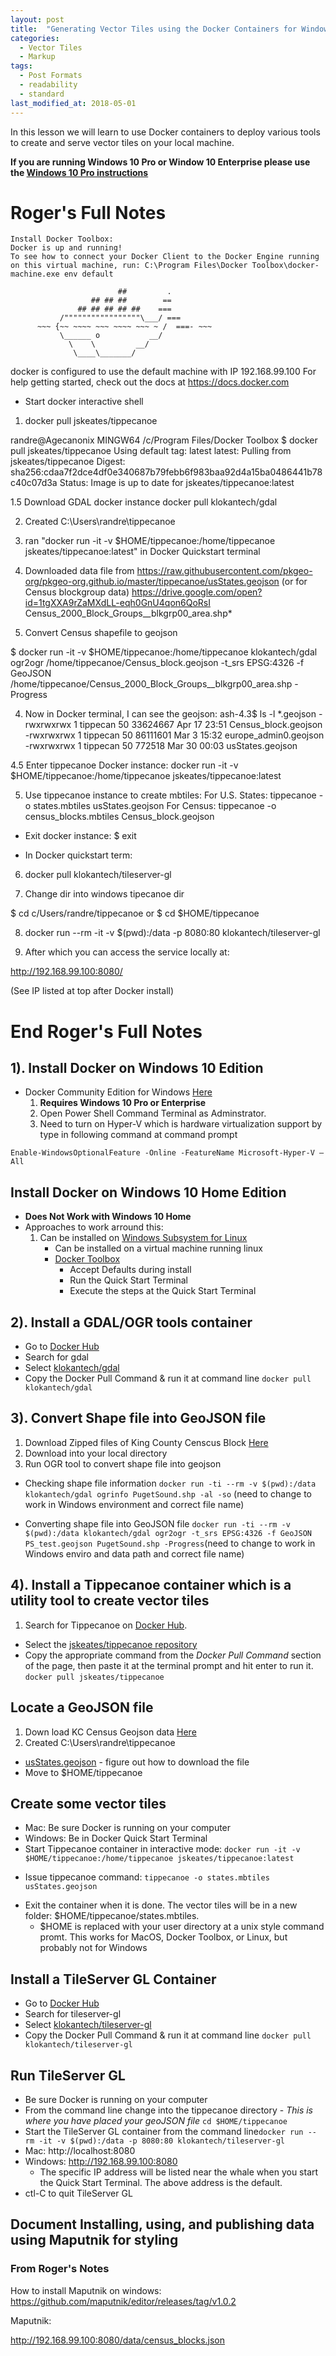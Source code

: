 ```yaml
---
layout: post
title:  "Generating Vector Tiles using the Docker Containers for Windows 10 (Home)"
categories:
  - Vector Tiles
  - Markup
tags:
  - Post Formats
  - readability
  - standard
last_modified_at: 2018-05-01
---
```



In this lesson we will learn to use Docker containers to deploy various tools to create and serve vector tiles on your local machine.
<!--more-->

__If you are running Windows 10 Pro or Window 10 Enterprise please use the [Windows 10 Pro instructions](/vector%20tiles/markup/2018/04/26/VectorTileWorkshop-Windows10.html)__

# Roger's Full Notes #

```
Install Docker Toolbox:
Docker is up and running!
To see how to connect your Docker Client to the Docker Engine running on this virtual machine, run: C:\Program Files\Docker Toolbox\docker-machine.exe env default

                        ##         .
                  ## ## ##        ==
               ## ## ## ## ##    ===
           /"""""""""""""""""\___/ ===
      ~~~ {~~ ~~~~ ~~~ ~~~~ ~~~ ~ /  ===- ~~~
           \______ o           __/
             \    \         __/
              \____\_______/
```

docker is configured to use the default machine with IP 192.168.99.100
For help getting started, check out the docs at https://docs.docker.com


- Start docker interactive shell

1. docker pull jskeates/tippecanoe

randre@Agecanonix MINGW64 /c/Program Files/Docker Toolbox
$ docker pull jskeates/tippecanoe
Using default tag: latest
latest: Pulling from jskeates/tippecanoe
Digest: sha256:cdaa7f2dce4df0e340687b79febb6f983baa92d4a15ba0486441b78c40c07d3a
Status: Image is up to date for jskeates/tippecanoe:latest

1.5 Download GDAL docker instance
docker pull klokantech/gdal

2. Created C:\Users\randre\tippecanoe

3. ran "docker run -it -v $HOME/tippecanoe:/home/tippecanoe jskeates/tippecanoe:latest" in Docker Quickstart terminal

4. Downloaded data file from https://raw.githubusercontent.com/pkgeo-org/pkgeo-org.github.io/master/tippecanoe/usStates.geojson
(or for Census blockgroup data) https://drive.google.com/open?id=1tgXXA9rZaMXdLL-eqh0GnU4qon6QoRsI
Census_2000_Block_Groups__blkgrp00_area.shp*

5. Convert Census shapefile to geojson

$ docker run -it -v $HOME/tippecanoe:/home/tippecanoe klokantech/gdal ogr2ogr /home/tippecanoe/Census_block.geojson -t_srs EPSG:4326 -f GeoJSON  /home/tippecanoe/Census_2000_Block_Groups__blkgrp00_area.shp -Progress

4. Now in Docker terminal, I can see the geojson:
ash-4.3$ ls -l *.geojson
-rwxrwxrwx    1 tippecan 50        33624667 Apr 17 23:51 Census_block.geojson
-rwxrwxrwx    1 tippecan 50        86111601 Mar  3 15:32 europe_admin0.geojson
-rwxrwxrwx    1 tippecan 50          772518 Mar 30 00:03 usStates.geojson

4.5 Enter tippecanoe Docker instance:
 docker run -it -v $HOME/tippecanoe:/home/tippecanoe jskeates/tippecanoe:latest

5. Use tippecanoe instance to create mbtiles:
For U.S. States:
  tippecanoe -o states.mbtiles usStates.geojson
For Census:
   tippecanoe -o census_blocks.mbtiles Census_block.geojson

- Exit docker instance:
$ exit

- In Docker quickstart term:

6. docker pull klokantech/tileserver-gl

7. Change dir into windows tipecanoe dir

$ cd c/Users/randre/tippecanoe
or
$ cd $HOME/tippecanoe

8. docker run --rm -it -v $(pwd):/data -p 8080:80 klokantech/tileserver-gl

9. After which you can access the service locally at:

http://192.168.99.100:8080/

(See IP listed at top after Docker install)

# End Roger's Full Notes #

## 1). Install Docker on Windows 10 Edition
* Docker Community Edition for Windows [Here](https://docs.docker.com/docker-for-windows/install/#download-docker-for-windows)
	1. __Requires Windows 10 Pro  or Enterprise__
	2.  Open Power Shell Command Terminal as Adminstrator.
	3.  Need to turn on Hyper-V which is hardware virtualization support by type in following command at command prompt

`Enable-WindowsOptionalFeature -Online -FeatureName Microsoft-Hyper-V –All`


## Install Docker on Windows 10 Home Edition
* __Does Not Work with Windows 10 Home__
* Approaches to work arround this:
	1.	Can be installed on [Windows Subsystem for Linux](https://docs.microsoft.com/en-us/windows/wsl/install-win10)
        + Can be installed on a virtual machine running linux
        + [Docker Toolbox](https://docs.docker.com/toolbox/toolbox_install_windows/)
            + Accept Defaults during install
            + Run the Quick Start Terminal
            + Execute the steps at the Quick Start Terminal

## 2). Install a GDAL/OGR tools container
+ Go to [Docker Hub](https://hub.docker.com/)
+ Search for gdal
+ Select [klokantech/gdal](https://hub.docker.com/r/klokantech/gdal/)
+ Copy the Docker Pull Command & run it at command line `docker pull klokantech/gdal`


## 3). Convert Shape file into GeoJSON file
1. Download Zipped files of King County Censcus Block [Here](https://drive.google.com/open?id=1tgXXA9rZaMXdLL-eqh0GnU4qon6QoRsI)
2. Download into your local directory
3. Run OGR tool to convert shape file into geojson


* Checking shape file information `docker run -ti --rm -v $(pwd):/data klokantech/gdal ogrinfo PugetSound.shp -al -so` (need to change to work in Windows environment and correct file name)

* Converting shape file into GeoJSON file `docker run -ti --rm -v $(pwd):/data klokantech/gdal ogr2ogr -t_srs EPSG:4326 -f GeoJSON PS_test.geojson PugetSound.shp -Progress`(need to change to work in Windows enviro and data path and correct file name)

## 4). Install a Tippecanoe container which is a utility tool to create vector tiles
1.	Search for Tippecanoe on [Docker Hub](https://hub.docker.com/).
+ Select the [jskeates/tippecanoe repository](https://hub.docker.com/r/jskeates/tippecanoe/)
+ Copy the appropriate command from the *Docker Pull Command* section of the page, then paste it at the terminal prompt and hit enter to run it.
	`docker pull jskeates/tippecanoe`

## Locate a GeoJSON file
1. Down load KC Census Geojson data [Here](https://drive.google.com/file/d/1ofMZSOH34HIMNKqjo0w4H9qzzAukCKQg/view?usp=sharing)
2. Created C:\Users\randre\tippecanoe
+ [usStates.geojson](https://github.com/pkgeo-org/pkgeo-org.github.io/tree/master/tippecanoe) - figure out how to download the file
+ Move to $HOME/tippecanoe

## Create some vector tiles
+ Mac: Be sure Docker is running on your computer
+ Windows: Be in Docker Quick Start Terminal
+ Start Tippecanoe container in interactive mode: `docker run -it -v $HOME/tippecanoe:/home/tippecanoe jskeates/tippecanoe:latest`
* Issue tippecanoe command: `tippecanoe -o states.mbtiles usStates.geojson`
+ Exit the container when it is done. The vector tiles will be in a new folder: $HOME/tippecanoe/states.mbtiles.
    + $HOME is replaced with your user directory at a unix style command promt. This works for MacOS, Docker Toolbox, or Linux, but probably not for Windows

## Install a TileServer GL Container
+ Go to [Docker Hub](https://hub.docker.com/)
+ Search for tileserver-gl
+ Select [klokantech/tileserver-gl](https://hub.docker.com/r/klokantech/tileserver-gl/)
+ Copy the Docker Pull Command & run it at command line `docker pull klokantech/tileserver-gl`

## Run TileServer GL
+ Be sure Docker is running on your computer
+ From the command line change into the tippecanoe directory - *This is where you have placed your geoJSON file* `cd $HOME/tippecanoe`
+ Start the TileServer GL container from the command line`docker run --rm -it -v $(pwd):/data -p 8080:80 klokantech/tileserver-gl`
+ Mac: http://localhost:8080
+ Windows: http://192.168.99.100:8080
    + The specific IP address will be listed near the whale when you start the Quick Start Terminal. The above address is the default.
+ ctl-C to quit TileServer GL



## Document Installing, using, and publishing data using Maputnik for styling ##
### From Roger's Notes ###
How to install Maputnik on windows:
https://github.com/maputnik/editor/releases/tag/v1.0.2

Maputnik:

http://192.168.99.100:8080/data/census_blocks.json
